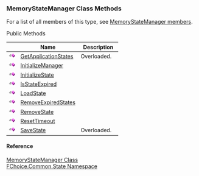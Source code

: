 ﻿### MemoryStateManager Class Methods

For a list of all members of this type, see [MemoryStateManager members](FChoice.Common~FChoice.Common.State.MemoryStateManager_members.md).

Public Methods

|   | Name | Description |
| --- | --- | --- |
| ![Public Method](dotnetimages/publicMethod.png) | [GetApplicationStates](FChoice.Common~FChoice.Common.State.MemoryStateManager~GetApplicationStates.md) | Overloaded.    |
| ![Public Method](dotnetimages/publicMethod.png) | [InitializeManager](FChoice.Common~FChoice.Common.State.MemoryStateManager~InitializeManager.md) |   |
| ![Public Method](dotnetimages/publicMethod.png) | [InitializeState](FChoice.Common~FChoice.Common.State.MemoryStateManager~InitializeState.md) |   |
| ![Public Method](dotnetimages/publicMethod.png) | [IsStateExpired](FChoice.Common~FChoice.Common.State.MemoryStateManager~IsStateExpired.md) |   |
| ![Public Method](dotnetimages/publicMethod.png) | [LoadState](FChoice.Common~FChoice.Common.State.MemoryStateManager~LoadState.md) |   |
| ![Public Method](dotnetimages/publicMethod.png) | [RemoveExpiredStates](FChoice.Common~FChoice.Common.State.MemoryStateManager~RemoveExpiredStates.md) |   |
| ![Public Method](dotnetimages/publicMethod.png) | [RemoveState](FChoice.Common~FChoice.Common.State.MemoryStateManager~RemoveState.md) |   |
| ![Public Method](dotnetimages/publicMethod.png) | [ResetTimeout](FChoice.Common~FChoice.Common.State.MemoryStateManager~ResetTimeout.md) |   |
| ![Public Method](dotnetimages/publicMethod.png) | [SaveState](FChoice.Common~FChoice.Common.State.MemoryStateManager~SaveState.md) | Overloaded.    |





#### Reference

[MemoryStateManager Class](FChoice.Common~FChoice.Common.State.MemoryStateManager.md)  
[FChoice.Common.State Namespace](FChoice.Common~FChoice.Common.State_namespace.md)